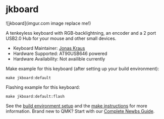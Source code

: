 # jkboard

![jkboard](imgur.com image replace me!)

A tenkeyless keyboard with RGB-backlightning, an encoder and a 2 port USB2.0 Hub for your mouse and other small devices.

* Keyboard Maintainer: [Jonas Kraus](https://github.com/JK-31)
* Hardware Supported: AT90USB646 powered
* Hardware Availability: Not availible currently

Make example for this keyboard (after setting up your build environment):

    make jkboard:default

Flashing example for this keyboard:

    make jkboard:default:flash

See the [build environment setup](https://docs.qmk.fm/#/getting_started_build_tools) and the [make instructions](https://docs.qmk.fm/#/getting_started_make_guide) for more information. Brand new to QMK? Start with our [Complete Newbs Guide](https://docs.qmk.fm/#/newbs).
